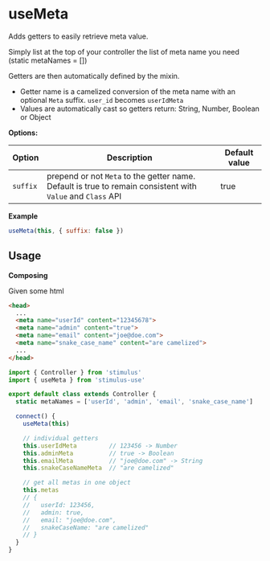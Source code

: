 # useMeta

Adds getters to easily retrieve <head> meta value.

Simply list at the top of your controller the list of meta name you need (static metaNames = [])

Getters are then automatically defined by the mixin.
- Getter name is a camelized conversion of the meta name with an optional `Meta` suffix. `user_id`  becomes `userIdMeta`
- Values are automatically cast so getters return: String, Number, Boolean or Object

**Options:**

| Option| Description | Default value |
|-----------------------|-------------|---------------------|
| `suffix` | prepend or not `Meta` to the getter name. Default is true to remain consistent with `Value` and `Class` API |true|

**Example**
```js
useMeta(this, { suffix: false })
```

## Usage

**Composing**

Given some <head> html

```html
<head>
  ...
  <meta name="userId" content="12345678">
  <meta name="admin" content="true">
  <meta name="email" content="joe@doe.com">
  <meta name="snake_case_name" content="are camelized">
  ...
</head>
```

```js
import { Controller } from 'stimulus'
import { useMeta } from 'stimulus-use'

export default class extends Controller {
  static metaNames = ['userId', 'admin', 'email', 'snake_case_name']

  connect() {
    useMeta(this)

    // individual getters
    this.userIdMeta         // 123456 -> Number
    this.adminMeta          // true -> Boolean
    this.emailMeta          // "joe@doe.com" -> String
    this.snakeCaseNameMeta  // "are camelized"

    // get all metas in one object
    this.metas
    // {
    //   userId: 123456,
    //   admin: true,
    //   email: "joe@doe.com",
    //   snakeCaseName: "are camelized"
    // }
  }
}
```



